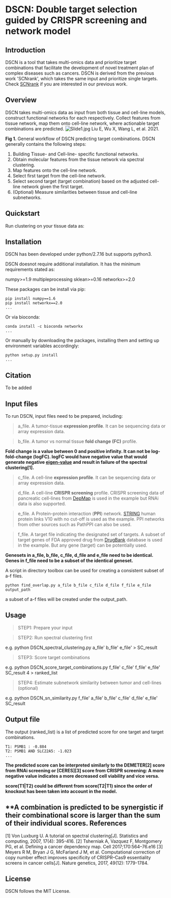 DSCN: Double target selection guided by CRISPR screening and network model
======================================================================

Introduction
------------

DSCN is a tool that takes multi-omics data and prioritize target combinations that facilitate the development
of novel treatment plan of complex diseases such as cancers.
DSCN is derived from the previous work 'SCNrank', which takes the same input and prioritize single targets.
Check <a href="https://link.springer.com/article/10.1186/s12920-020-0681-6">SCNrank</a> if you are interested in our previous work.


Overview
--------
DSCN takes multi-omics data as input from both tissue and cell-line models, construct functional networks for each respectively.
Collect features from tissue network, map them onto cell-line network, where actionable target combinations are predicted.
![Slide1.jpg](https://www.biorxiv.org/content/biorxiv/early/2021/09/06/2021.09.06.459081/F1.large.jpg?width=800&height=600&carousel=1)
Liu E, Wu X, Wang L, et al. 2021.

**Fig 1.** General workflow of DSCN predicting target combinations.
DSCN generally contains the following steps:
1. Building Tissue- and Cell-line- specific functional networks.
2. Obtain molecular features from the tissue network via spectral clustering.
3. Map features onto the cell-line network.
4. Select first target from the cell-line network.
5. Select second target (target combination) based on the adjusted cell-line network given the first target.
6. (Optional) Measure similarities between tissue and cell-line subnetworks.

Quickstart
----------
Run clustering on your tissue data as:



Installation
----------
DSCN has been developed under python/2.7.16 but supports python3.

DSCN doesnot require additional installation. It has the minimum requirements stated as:

numpy>=1.9
multipleprocessing
sklean>=0.16
networkx>=2.0

These packages can be install via pip:
```
pip install numpy==1.6
pip install networkx==2.0
...
```
Or via bioconda:
```
conda install -c bioconda networkx
...
```
Or manually by downloading the packages, installing them and setting up environment variables accordingly:
```
python setup.py install
...
```
Citation
--------
To be added


Input files
-----------
To run DSCN, input files need to be prepared, including:

>a_file. A tumor-tissue **expression profile**. It can be sequencing data or array expression data.

>b_file. A tumor vs normal tissue **fold change (FC)** profile.

**Fold change is a value between 0 and positive infinity. It can not be log-fold-change (logFC). logFC would have negative value that would generate negative [eigen-value](https://en.wikipedia.org/wiki/Eigenvalues_and_eigenvectors) and result in failure of the spectral clustering[1].**

>c_file. A cell-line **expression profile**. It can be sequencing data or array expression data.

>d_file. A cell-line **CRISPR screening** profile. CRISPR screening data of pancreatic cell-lines from [DepMap](https://depmap.org/portal/) is used in the example but RNAi data is also supported.

>e_file. A Protein-protein interaction (**PPI**) network. [STRING](https://string-db.org/cgi/download?sessionId=bZvjml3QVCPG) human protein links V10 with no cut-off is used as the example. PPI networks from other sources such as PathPPI can also be used.

>f_file. A target file indicating the designated set of targets. A subset of target genes of FDA approved drug from [DrugBank](https://go.drugbank.com/) database is used in the example. But any gene (target) can be potentially used.

**Genesets in a_file, b_file, c_file, d_file and e_file need to be identical. Genes in f_file need to be a subset of the identical geneset.**

A script in directory toolbox can be used for creating a consistent subset of a-f files.
```
python find_overlap.py a_file b_file c_file d_file f_file e_file output_path
```
a subset of a-f files will be created under the output_path. 

Usage
------
>STEP1: Prepare your input

>STEP2: Run spectral clustering first

e.g. python DSCN_spectral_clustering.py a_file' b_file' e_file' > SC_result

>STEP3: Score target combinations 

e.g. python DSCN_score_target_combinations.py f_file' c_file' f_file' e_file' SC_result 4 > ranked_list

>STEP4: Estimate subnetwork similarity between tumor and cell-lines (optional)

e.g. python DSCN_sn_similarity.py f_file' a_file' b_file' c_file' d_file' e_file' SC_result

Output file
-----------
The output (ranked_list) is a list of predicted score for one target and target combinations.
```
T1: PSMB1 : -0.884
T2: PSMB1 AND SLC22A5: -1.023
...
```
**The predicted score can be interpreted similarly to the DEMETER[2] score from RNAi screening or [CERES][3] score from CRISPR screening: A more negative value indicates a more decreased cell viability and vice versa.**

**score(T1|T2) could be different from score(T2|T1) since the order of knockout has been taken into account in the model.**

**A combination is predicted to be synergistic if their combinational score is larger than the sum of their individual scores.
References
----------
[1] Von Luxburg U. A tutorial on spectral clustering[J]. Statistics and computing, 2007, 17(4): 395-416.
[2] Tsherniak A, Vazquez F, Montgomery PG, et al. Defining a cancer dependency map. Cell 2017;170:564–76.e16
[3] Meyers R M, Bryan J G, McFarland J M, et al. Computational correction of copy number effect improves specificity of CRISPR–Cas9 essentiality screens in cancer cells[J]. Nature genetics, 2017, 49(12): 1779-1784.

License
-------
DSCN follows the MIT License.